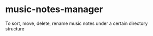 # music-notes-manager
To sort, move, delete, rename music notes under a certain directory structure
